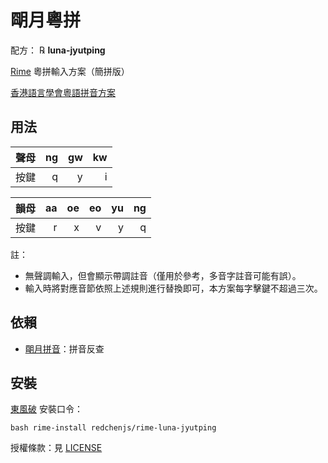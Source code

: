 # 朙月粵拼

配方： ℞ **luna-jyutping**

[Rime](https://rime.im) 粵拼輸入方案（簡拼版）

[香港語言學會粵語拼音方案](https://zh.wikipedia.org/wiki/%E9%A6%99%E6%B8%AF%E8%AA%9E%E8%A8%80%E5%AD%B8%E5%AD%B8%E6%9C%83%E7%B2%B5%E8%AA%9E%E6%8B%BC%E9%9F%B3%E6%96%B9%E6%A1%88)

## 用法

| 聲母 | ng | gw | kw |
| :--: | -: | -: | -: |
| 按鍵 |  q |  y |  i |

| 韻母 | aa | oe | eo | yu | ng |
| :--: | -: | -: | -: | -: | -: |
| 按鍵 |  r |  x |  v |  y | q |

註：
* 無聲調輸入，但會顯示帶調註音（僅用於參考，多音字註音可能有誤）。
* 輸入時將對應音節依照上述規則進行替換即可，本方案每字擊鍵不超過三次。

## 依賴

* [朙月拼音](https://github.com/rime/rime-luna-pinyin)：拼音反查

## 安裝

[東風破](https://github.com/rime/plum) 安裝口令：
```
bash rime-install redchenjs/rime-luna-jyutping
```

授權條款：見 [LICENSE](LICENSE)

